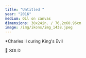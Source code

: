 ```yaml
---
title: "Untitled "
year: "2016"
medium: Oil on canvas
dimensions: 30x24in. / 76.2x60.96cm
image: /img/ikons/img_1438.jpeg
---
```

*Charles II curing King's Evil

🔴 SOLD
